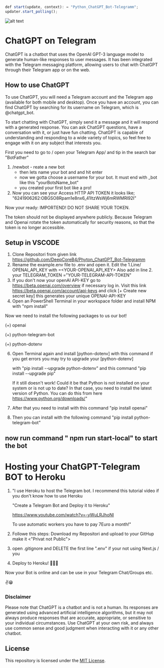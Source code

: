 ```javascript
def start(update, context): = "Python_ChatGPT_Bot-Telegramm"; 
updater.start_polling();
``` 
![alt text][logo] 
 
[logo]:https://github.com/DeepCoreB4/Phyton_ChatGPT_Bot-Telegramm/blob/master/microBot.jpg "MicroBot DeepCore"
# ChatGPT on Telegram
ChatGPT is a chatbot that uses the OpenAI GPT-3 language model to generate human-like responses to user messages. It has been integrated with the Telegram messaging platform, allowing users to chat with ChatGPT through their Telegram app or on the web.

## How to use ChatGPT
To use ChatGPT, you will need a Telegram account and the Telegram app (available for both mobile and desktop). Once you have an account, you can find ChatGPT by searching for its username on Telegram, which is @chatgpt_bot.

To start chatting with ChatGPT, simply send it a message and it will respond with a generated response. You can ask ChatGPT questions, have a conversation with it, or just have fun chatting. ChatGPT is capable of understanding and responding to a wide variety of topics, so feel free to engage with it on any subject that interests you.

First you need to go to / open your Telegram App/ and tip in the search bar "BotFather"
1.  /newbot - reate a new bot
    - then lets name your bot and and hit enter
    - now we gotta choose a username for your bot. It must end with _bot like this "yourBotsName_bot"
    - you created your first bot like a pro!
2.  Now you can see your Access HTTP API TOKEN it looks like; "6241906262:OBGSO8Rpam1e8nx6_41ltzWsWj6mRWMRl92I"

Now your ready: IMPORTEND! DO NOT SHARE YOUR TOKEN.

The token should not be displayed anywhere publicly. Because Telegram and Openai rotate the token automatically for security reasons, so that the token is no longer accessible.

## Setup in VSCODE
1.  Clone Repositori from given link
    https://github.com/DeepCoreB4/Phyton_ChatGPT_Bot-Telegramm
2.  Rename the example.env file to .env and open it. Edit the 1.Line/ OPENAI_API_KEY with =<YOUR-OPENAI_API_KEY>
    Also add in line 2. your TELEGRAM_TOKEN ="YOUR-TELEGRAM-API-TOKEN"
3.  If you don't now your openAI API-KEY go to https://beta.openai.com/overview if necessary log in. Visit this link
    https://beta.openai.com/account/api-keys and click [+ Create new secret key] 
    this generates your unique OPENAI-API-KEY
4.  Open an PowerShell Terminal in your workspace folder and install NPM with "npm install"

Now we need to install the following packages to us our bot!

(+) openai

(+) python-telegram-bot

(+) python-dotenv

6.  Open Terminal again and install [python-dotenv] with this command <pip install python-dotenv> 
    if you get errors you may try to upgrade your [python-dotenv] 

    with "pip install --upgrade python-dotenv" and this command "pip install --upgrade pip"

    If it still doesn't work! Could it be that Python is not installed on your system or is not up to date? In that case, you need to install the latest version of Python. You can do this from here https://www.python.org/downloads/"

7.  After that you need to install with this command "pip install openai"  
8.  Then you can install with the following command "pip install python-telegram-bot"

## now run command " npm run start-local" to start the bot

# Hosting your ChatGPT-Telegram BOT to Heroku

1. "I use Heroku to host the Telegram bot. 
    I recommend this tutorial video if you don't know how to use Heroku

    "Create a Telegram Bot and Deploy it to Heroku"

    https://www.youtube.com/watch?v=-yWuLRJhoNI

    To use automatic workers you have to pay 7Euro a month!"

2.  Followe this steps: Download my Repositori and upload to your GitHup make it <"Privat not Public">

3.  open .gitignore and DELETE the first line ".env" if your not using Next.js / you 

4.  Deploy to Heroku! 🎉🎉🎉

Now your Bot is online and can be use in your Telegram Chat/Groups etc.

✌️😁

### Disclaimer
Please note that ChatGPT is a chatbot and is not a human. Its responses are generated using advanced artificial intelligence algorithms, but it may not always produce responses that are accurate, appropriate, or sensitive to your individual circumstances. Use ChatGPT at your own risk, and always use common sense and good judgment when interacting with it or any other chatbot.
## License

This repository is licensed under the [MIT License](LICENSE).
